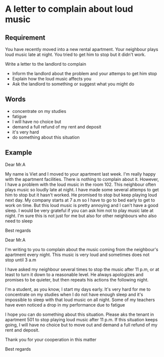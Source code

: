 # A letter to complain about loud music

## Requirement

You have recently moved into a new rental apartment. Your neighbour plays loud music late at night. You tried to get him to stop but it didn't work.

Write a letter to the landlord to complain

- Inform the landlord about the problem and your attemps to get him stop
- Explain how the loud music affects you
- Ask the landlord to something or suggest what you might do

## Words

- concentrate on my studies
- fatigue
- I will have no choice but
- demand a full refund of my rent and deposit
- it's very hard
- do something about this situation

## Example

Dear Mr.A

My name is Viet and I moved to your apartment last week. I'm really happy with the apartment facilities. There is nothing to complain about it.
However, I have a problem with the loud music in the room 102. This neighbour often plays music so loudly late at night. I have made some several attemps to get him to stop but it hasn't worked. He promised to stop but keep playing loud next day.
My company starts at 7 a.m so I have to go to bed early to get to work on time. But this loud music is pretty annoying and I can't have a good sleep.
I would be very grateful if you can ask him not to play music late at night. I'm sure this is not just for me but also for other neighbours who also need to sleep

Best regards

Dear Mr.A

I'm writing to you to complain about the music coming from the neighbour's apartment every night. This music is very loud and sometimes does not stop until 3 a.m

I have asked my neighbour several times to stop the music after 11 p.m, or at least to turn it down to a reasonable level. He always apologizes and promises to be quieter, but then repeats his actions the following night.

I'm a student, as you know, I start my days early. It's very hard for me to concentrate on my studies when I do not have enough sleep and it's impossible to sleep with that loud music on all night. Some of my teachers have even noticed a drop in my performance due to fatigue

I hope you can do something about this situation. Please aks the tenant in apartment 501 to stop playing loud music after 11 p.m. If this situation keeps going, I will have no choice but to move out and demand a full refund of my rent and deposit.

Thank you for your cooperation in this matter

Best regards